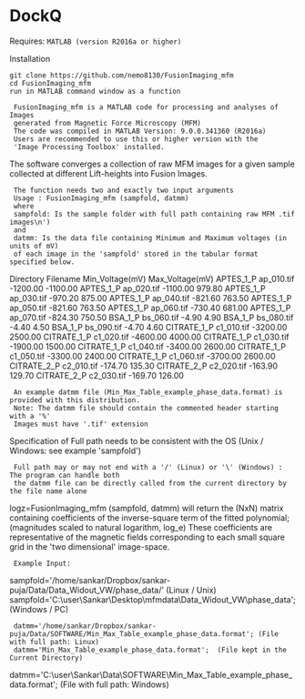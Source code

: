 # DockQ
Requires: `MATLAB (version R2016a or higher)`  

Installation
```
git clone https://github.com/nemo8130/FusionImaging_mfm
cd FusionImaging_mfm
run in MATLAB command window as a function
```

```
 FusionImaging_mfm is a MATLAB code for processing and analyses of Images 
 generated from Magnetic Force Microscopy (MFM) 
 The code was compiled in MATLAB Version: 9.0.0.341360 (R2016a) 
 Users are recommended to use this or higher version with the 
 'Image Processing Toolbox' installed.

```
 The software converges a collection of raw MFM images for a given sample 
 collected at different Lift-heights into Fusion Images. 
 
```
 The function needs two and exactly two input arguments
 Usage : FusionImaging_mfm (sampfold, datmm)
 where 
 sampfold: Is the sample folder with full path containing raw MFM .tif images\n')
 and 
 datmm: Is the data file containing Minimum and Maximum voltages (in units of mV) 
 of each image in the 'sampfold' stored in the tabular format specified below. 

```
 Directory            Filename                     Min_Voltage(mV)         Max_Voltage(mV)
 APTES_1_P             ap_010.tif                   -1200.00                -1100.00
 APTES_1_P             ap_020.tif                   -1100.00                  979.80
 APTES_1_P             ap_030.tif                    -970.20                  875.00
 APTES_1_P             ap_040.tif                    -821.60                  763.50
 APTES_1_P             ap_050.tif                    -821.60                  763.50
 APTES_1_P             ap_060.tif                    -730.40                  681.00
 APTES_1_P             ap_070.tif                    -824.30                  750.50
 BSA_1_P               bs_060.tif                      -4.90                    4.90
 BSA_1_P               bs_080.tif                      -4.40                    4.50
 BSA_1_P               bs_090.tif                      -4.70                    4.60
 CITRATE_1_P           c1_010.tif                   -3200.00                 2500.00
 CITRATE_1_P           c1_020.tif                   -4600.00                 4000.00
 CITRATE_1_P           c1_030.tif                   -1900.00                 1500.00
 CITRATE_1_P           c1_040.tif                   -3400.00                 2600.00
 CITRATE_1_P           c1_050.tif                   -3300.00                 2400.00
 CITRATE_1_P           c1_060.tif                   -3700.00                 2600.00
 CITRATE_2_P           c2_010.tif                    -174.70                  135.30
 CITRATE_2_P           c2_020.tif                    -163.90                  129.70
 CITRATE_2_P           c2_030.tif                    -169.70                  126.00

```
 An example datmm file (Min_Max_Table_example_phase_data.format) is provided with this distribution.
 Note: The datmm file should contain the commented header starting with a '%'
 Images must have '.tif' extension

```
 Specification of Full path needs to be consistent with the OS (Unix / Windows: see example 'sampfold')
 
```
 Full path may or may not end with a '/' (Linux) or '\' (Windows) : The program can handle both
 the datmm file can be directly called from the current directory by the file name alone

```
 logz=FusionImaging_mfm (sampfold, datmm) will return the (NxN) matrix containing 
 coefficients of the inverse-square term of the fitted polynomial; 
 (magnitudes scaled to natural logarithm, log_e)
 These coefficients are representative of the magnetic fields 
 corresponding to each small square grid in the 'two dimensional' image-space. 

```
 Example Input:  

```
 sampfold='/home/sankar/Dropbox/sankar-puja/Data/Data_Widout_VW/phase_data/' (Linux / Unix) 
 sampfold='C:\user\Sankar\Desktop\mfmdata\Data_Widout_VW\phase_data\'; (Windows / PC)

```
 datmm='/home/sankar/Dropbox/sankar-puja/Data/SOFTWARE/Min_Max_Table_example_phase_data.format'; (File with full path: Linux)
 datmm='Min_Max_Table_example_phase_data.format';  (File kept in the Current Directory)

```
 datmm='C:\user\Sankar\Data\SOFTWARE\Min_Max_Table_example_phase_data.format'; (File with full path: Windows)

```
